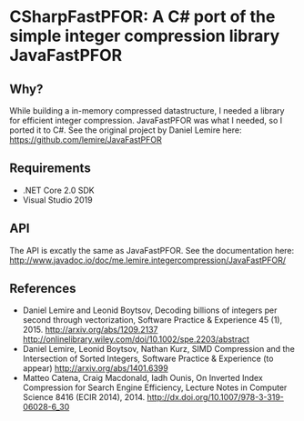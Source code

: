 CSharpFastPFOR: A C# port of the simple integer compression library JavaFastPFOR
==========================================================

Why?
----
While building a in-memory compressed datastructure, I needed a library for efficient integer compression. JavaFastPFOR was what I needed, so I ported it to C#.
See the original project by Daniel Lemire here: https://github.com/lemire/JavaFastPFOR

Requirements
------------
* .NET Core 2.0 SDK
* Visual Studio 2019

API
-----------------
The API is excatly the same as JavaFastPFOR. See the documentation here: http://www.javadoc.io/doc/me.lemire.integercompression/JavaFastPFOR/

References
-----------------

* Daniel Lemire and Leonid Boytsov, Decoding billions of integers per second through vectorization, Software Practice & Experience 45 (1), 2015.  http://arxiv.org/abs/1209.2137 http://onlinelibrary.wiley.com/doi/10.1002/spe.2203/abstract
* Daniel Lemire, Leonid Boytsov, Nathan Kurz, SIMD Compression and the Intersection of Sorted Integers, Software Practice & Experience (to appear) http://arxiv.org/abs/1401.6399
* Matteo Catena, Craig Macdonald, Iadh Ounis, On Inverted Index Compression for Search Engine Efficiency,  Lecture Notes in Computer Science 8416 (ECIR 2014), 2014.
http://dx.doi.org/10.1007/978-3-319-06028-6_30

